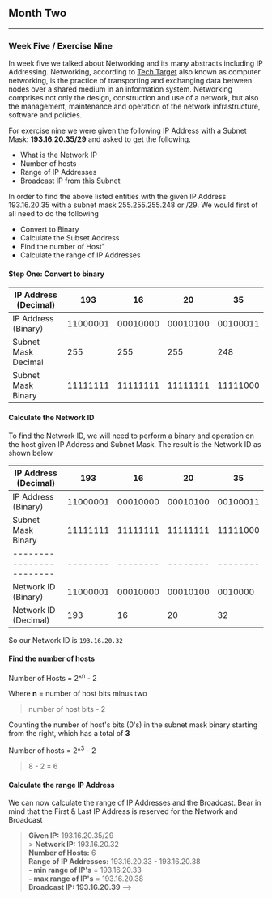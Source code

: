 ## Month Two

---

### Week Five / Exercise Nine

In week five we talked about Networking and its many abstracts including IP Addressing.
Networking, according to [Tech Target](https://www.techtarget.com/searchnetworking/definition/networking) also known as computer networking, is the practice of transporting and exchanging data between nodes over a shared medium in an information system. Networking comprises not only the design, construction and use of a network, but also the management, maintenance and operation of the network infrastructure, software and policies.

For exercise nine we were given the following IP Address with a Subnet Mask: **193.16.20.35/29** and asked to get the following.

- What is the Network IP
- Number of hosts
- Range of IP Addresses
- Broadcast IP from this Subnet

In order to find the above listed entities with the given IP Address 193.16.20.35 with a subnet mask 255.255.255.248 or /29. We would first of all need to do the following

- Convert to Binary
- Calculate the Subset Address
- Find the number of Host"
- Calculate the range of IP Addresses

#### Step One: Convert to binary

| IP Address (Decimal) | 193      | 16       | 20       | 35       |
| -------------------- | -------- | -------- | -------- | -------- |
| IP Address (Binary)  | 11000001 | 00010000 | 00010100 | 00100011 |
| Subnet Mask Decimal  | 255      | 255      | 255      | 248      |
| Subnet Mask Binary   | 11111111 | 11111111 | 11111111 | 11111000 |

#### Calculate the Network ID

To find the Network ID, we will need to perform a binary and operation on the host given IP Address and Subnet Mask. The result is the Network ID as shown below

| IP Address (Decimal)     | 193      | 16       | 20       | 35       |
| ------------------------ | -------- | -------- | -------- | -------- |
| IP Address (Binary)      | 11000001 | 00010000 | 00010100 | 00100011 |
| Subnet Mask Binary       | 11111111 | 11111111 | 11111111 | 11111000 |
| ------------------------ | -------- | -------- | -------- | -------- |
| Network ID (Binary)      | 11000001 | 00010000 | 00010100 | 0010000  |
| Network ID (Decimal)     | 193      | 16       | 20       | 32       |

So our Network ID is `193.16.20.32`

#### Find the number of hosts

Number of Hosts = 2^<sup>n</sup> - 2

Where **n** = number of host bits minus two

> number of host bits - 2

Counting the number of host's bits (0's) in the subnet mask binary starting from the right, which has a total of **3**

Number of hosts = 2^<sup>3</sup> - 2

> 8 - 2 = 6

#### Calculate the range IP Address

We can now calculate the range of IP Addresses and the Broadcast. Bear in mind that the First & Last IP Address is reserved for the Network and Broadcast

> **Given IP:** 193.16.20.35/29 <br> > **Network IP:** 193.16.20.32 <br> **Number of Hosts:** 6 <br> **Range of IP Addresses:** 193.16.20.33 - 193.16.20.38 <br> **- min range of IP's** = 193.16.20.33 <br> **- max range of IP's** = 193.16.20.38 <br> **Broadcast IP: 193.16.20.39** -->
